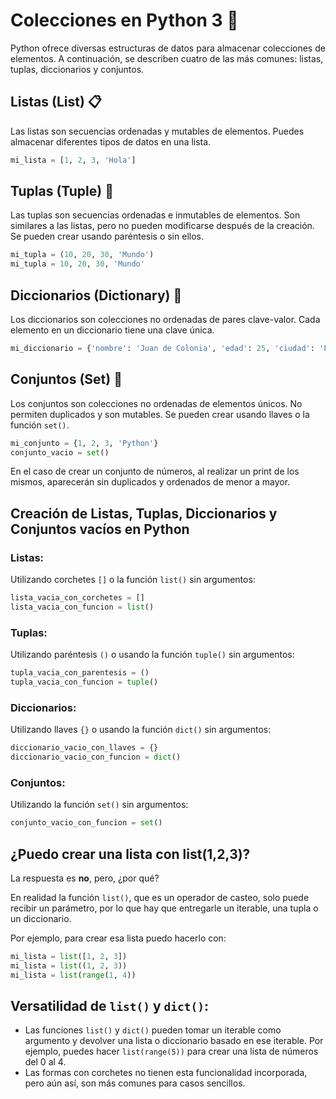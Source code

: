 # Colecciones en Python 3 🐍

Python ofrece diversas estructuras de datos para almacenar colecciones de elementos. A continuación, se describen cuatro de las más comunes: listas, tuplas, diccionarios y conjuntos.

## Listas (List) 📋

Las listas son secuencias ordenadas y mutables de elementos. Puedes almacenar diferentes tipos de datos en una lista.

```python
mi_lista = [1, 2, 3, 'Hola']
```

## Tuplas (Tuple) 🔄

Las tuplas son secuencias ordenadas e inmutables de elementos. Son similares a las listas, pero no pueden modificarse después de la creación. Se pueden crear usando paréntesis o sin ellos.

```python
mi_tupla = (10, 20, 30, 'Mundo')
mi_tupla = 10, 20, 30, 'Mundo'
```

## Diccionarios (Dictionary) 📖

Los diccionarios son colecciones no ordenadas de pares clave-valor. Cada elemento en un diccionario tiene una clave única.

```python
mi_diccionario = {'nombre': 'Juan de Colonia', 'edad': 25, 'ciudad': 'Pythonburgo'}
```

## Conjuntos (Set) 🔀

Los conjuntos son colecciones no ordenadas de elementos únicos. No permiten duplicados y son mutables. Se pueden crear usando llaves o la función <code>set()</code>.

```python
mi_conjunto = {1, 2, 3, 'Python'}
conjunto_vacio = set()
```

En el caso de crear un conjunto de números, al realizar un print de los mismos, aparecerán sin duplicados y ordenados de menor a mayor.

## Creación de Listas, Tuplas, Diccionarios y Conjuntos vacíos en Python

### Listas:

Utilizando corchetes <code>[]</code> o la función <code>list()</code> sin argumentos:

```python
lista_vacia_con_corchetes = []
lista_vacia_con_funcion = list()
```

### Tuplas:

Utilizando paréntesis <code>()</code> o usando la función <code>tuple()</code> sin argumentos:

```python
tupla_vacia_con_parentesis = ()
tupla_vacia_con_funcion = tuple()
```

### Diccionarios:

Utilizando llaves <code>{}</code> o usando la función <code>dict()</code> sin argumentos:

```python
diccionario_vacio_con_llaves = {}
diccionario_vacio_con_funcion = dict()
```

### Conjuntos:

Utilizando la función <code>set()</code> sin argumentos:

```python
conjunto_vacio_con_funcion = set()
```

## ¿Puedo crear una lista con list(1,2,3)?

La respuesta es **no**, pero, ¿por qué?

En realidad la función <code>list()</code>, que es un operador de casteo, solo puede recibir un parámetro, por lo que hay que entregarle un iterable, una tupla o un diccionario.

Por ejemplo, para crear esa lista puedo hacerlo con:

```python
mi_lista = list([1, 2, 3])
mi_lista = list((1, 2, 3))
mi_lista = list(range(1, 4))
```

## Versatilidad de <code>list()</code> y <code>dict()</code>:

- Las funciones <code>list()</code> y <code>dict()</code> pueden tomar un iterable como argumento y devolver una lista o diccionario basado en ese iterable. Por ejemplo, puedes hacer <code>list(range(5))</code> para crear una lista de números del 0 al 4.
- Las formas con corchetes no tienen esta funcionalidad incorporada, pero aún así, son más comunes para casos sencillos.

